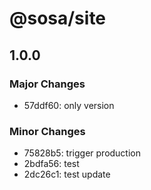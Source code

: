 # @sosa/site

## 1.0.0

### Major Changes

- 57ddf60: only version

### Minor Changes

- 75828b5: trigger production
- 2bdfa56: test
- 2dc26c1: test update
